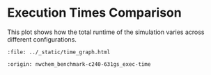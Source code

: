 # Execution Times Comparison

This plot shows how the total runtime of the simulation varies across different configurations.

```{raw} html
:file: ../_static/time_graph.html
```

```{banner_small}
:origin: nwchem_benchmark-c240-631gs_exec-time
```